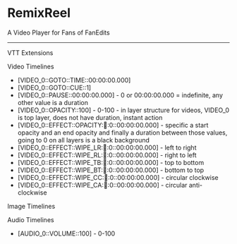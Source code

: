 # RemixReel
A Video Player for Fans of FanEdits

--------------------

VTT Extensions

Video Timelines

* [VIDEO_0::GOTO::TIME::00:00:00.000]
* [VIDEO_0::GOTO::CUE::1]
* [VIDEO_0::PAUSE::00:00:00.000] - 0 or 00:00:00.000 = indefinite, any other value is a duration
* [VIDEO_0::OPACITY::100] - 0-100 - in layer structure for videos, VIDEO_0 is top layer, does not have duration, instant action
* [VIDEO_0::EFFECT::OPACITY::100::0::00:00:00.000] - specific a start opacity and an end opacity and finally a duration between those values, going to 0 on all layers is a black background
* [VIDEO_0::EFFECT::WIPE_LR::100::0::00:00:00.000] - left to right
* [VIDEO_0::EFFECT::WIPE_RL::100::0::00:00:00.000] - right to left
* [VIDEO_0::EFFECT::WIPE_TB::100::0::00:00:00.000] - top to bottom
* [VIDEO_0::EFFECT::WIPE_BT::100::0::00:00:00.000] - bottom to top
* [VIDEO_0::EFFECT::WIPE_CC::100::0::00:00:00.000] - circular clockwise
* [VIDEO_0::EFFECT::WIPE_CA::100::0::00:00:00.000] - circular anti-clockwise 

Image Timelines


Audio Timelines

* [AUDIO_0::VOLUME::100] - 0-100
